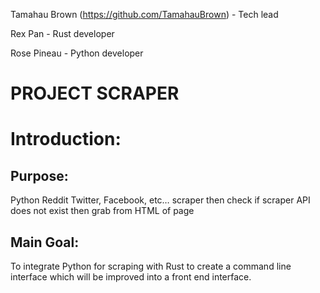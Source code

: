 Tamahau Brown (https://github.com/TamahauBrown) - Tech lead

Rex Pan - Rust developer

Rose Pineau - Python developer

# PROJECT SCRAPER

# Introduction:

## Purpose:

Python Reddit Twitter, Facebook, etc… scraper then check if scraper API does not exist then grab from HTML of page

## Main Goal:

To integrate Python for scraping with Rust to create a command line interface which will be improved into a front end interface.
